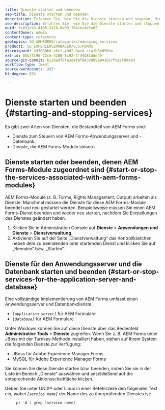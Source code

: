 ```yaml
---
title: Dienste starten und beenden
seo-title: Dienste starten und beenden
description: Erfahren Sie, wie Sie die Dienste starten und stoppen, die mit AEM-Forms-Modulen und dem Anwendungsserver und der Datenbank verknüpft sind.
seo-description: Erfahren Sie, wie Sie die Dienste starten und stoppen, die mit AEM-Forms-Modulen und dem Anwendungsserver und der Datenbank verknüpft sind.
uuid: 8c831cb2-4165-4118-8a09-764cec4e5e05
contentOwner: admin
content-type: reference
geptopics: SG_AEMFORMS/categories/managing_services
products: SG_EXPERIENCEMANAGER/6.5/FORMS
discoiquuid: b93060bd-c6e1-40d2-8acd-ccafb8ed56da
exl-id: 55bf5196-22c6-4286-8c92-ff44d81dde49
source-git-commit: b220adf6fa3e9faf94389b9a9416b7fca2f89d9d
workflow-type: tm+mt
source-wordcount: '287'
ht-degree: 82%

---
```


# Dienste starten und beenden {#starting-and-stopping-services}

Es gibt zwei Arten von Diensten, die Bestandteil von AEM Forms sind:

* Dienste zum Steuern von AEM Forms-Anwendungsserver und -Datenbank.
* Dienste, die AEM Forms-Module steuern

## Dienste starten oder beenden, denen AEM Forms-Module zugeordnet sind {#start-or-stop-the-services-associated-with-aem-forms-modules}

AEM Forms-Module (z. B. Forms, Rights Management, Output) arbeiten als Dienste. Manchmal müssen die Dienste für diese AEM Forms-Module beendet und neu gestartet werden. Beispielsweise müssen Sie einen AEM Forms-Dienst beenden und wieder neu starten, nachdem Sie Einstellungen des Dienstes geändert haben.

1. Klicken Sie in Administration Console auf **Dienste** > **Anwendungen und Dienste** > **Dienstverwaltung**.
1. Aktivieren Sie auf der Seite „Dienstverwaltung“ das Kontrollkästchen neben dem zu beendenden oder startenden Dienst und klicken Sie auf „Beenden“ bzw. „Starten“.

## Dienste für den Anwendungsserver und die Datenbank starten und beenden  {#start-or-stop-services-for-the-application-server-and-database}

Eine vollständige Implementierung von AEM Forms umfasst einen Anwendungsserver und Datenbankdienste:

* *`[application server]`* für AEM Formulare
* *`[database]`* für AEM Formulare

Unter Windows können Sie auf diese Dienste über das Bedienfeld **Administrative Tools** > **Dienste** zugreifen. Wenn Sie z. B. AEM Forms unter JBoss mit der Turnkey-Methode installiert haben, stehen auf Ihrem System die folgenden Dienste zur Verfügung:

* JBoss für Adobe Experience Manager Forms
* MySQL für Adobe Experience Manager Forms

Sie können Sie diese Dienste starten bzw. beenden, indem Sie sie in der Liste im Bereich „Dienste“ auswählen und anschließend auf die entsprechende Aktionsschaltfläche klicken.

Geben Sie unter UNIX® oder Linux in einer Befehlszeile den folgenden Text ein, wobei *`[service name]`* der Name des zu überprüfenden Dienstes ist:

```java
     ps -A | grep [service name]
```
